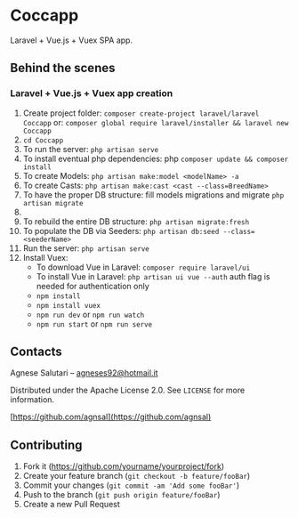 # Coccapp
Laravel + Vue.js + Vuex SPA app.

## Behind the scenes
### Laravel + Vue.js + Vuex app creation
1. Create project folder: ```composer create-project laravel/laravel Coccapp```
or: ```composer global require laravel/installer && laravel new Coccapp```
2. ```cd Coccapp```
3. To run the server: ```php artisan serve```
4. To install eventual php dependencies: php ```composer update && composer install```
5. To create Models: ```php artisan make:model <modelName> -a```
6. To create Casts: ```php artisan make:cast <cast --class=BreedName>```
7. To have the proper DB structure: fill models migrations and migrate ```php artisan migrate```
8. 
9. To rebuild the entire DB structure: ```php artisan migrate:fresh```
10. To populate the DB via Seeders: ```php artisan db:seed --class=<seederName>```
11. Run the server: ```php artisan serve```
12. Install Vuex:
     - To download Vue in Laravel: ```composer require laravel/ui```
     - To install Vue in Laravel: ```php artisan ui vue --auth``` auth flag is needed for authentication only
     - ```npm install```
     - ```npm install vuex```
     - ```npm run dev``` or ```npm run watch```
     - ```npm run start``` or ```npm run serve```


## Contacts
Agnese Salutari – agneses92@hotmail.it

Distributed under the Apache License 2.0. See ``LICENSE`` for more information.

[https://github.com/agnsal](https://github.com/agnsal)


## Contributing
1. Fork it (<https://github.com/yourname/yourproject/fork>)
2. Create your feature branch (`git checkout -b feature/fooBar`)
3. Commit your changes (`git commit -am 'Add some fooBar'`)
4. Push to the branch (`git push origin feature/fooBar`)
5. Create a new Pull Request
